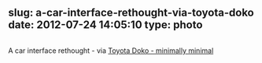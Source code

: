 slug: a-car-interface-rethought-via-toyota-doko
date: 2012-07-24 14:05:10
type: photo
---

<a href="http://www.minimallyminimal.com/journal/2012/7/22/toyota-doko.html"><img src="{{@asset.url swerner/tumblr/2012-07-24-a-car-interface-rethought-via-toyota-doko-51ba2b1952.jpeg}}" alt=""/></a>

A car interface rethought - via [Toyota Doko - minimally minimal](http://www.minimallyminimal.com/journal/2012/7/22/toyota-doko.html)

